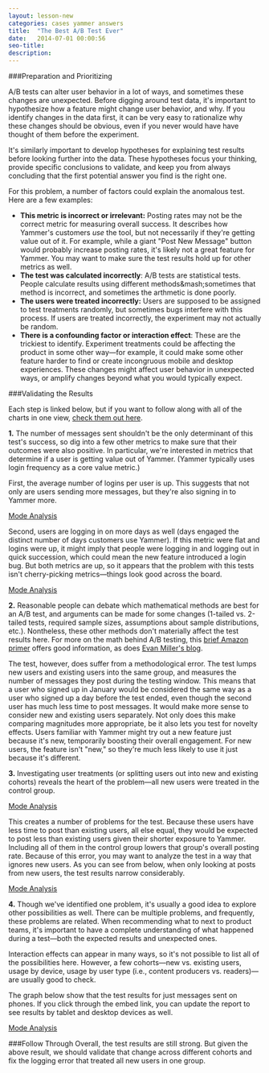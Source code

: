 ```yaml
---
layout: lesson-new
categories: cases yammer answers
title:  "The Best A/B Test Ever"
date:   2014-07-01 00:00:56
seo-title: 
description: 
---
```


###Preparation and Prioritizing

A/B tests can alter user behavior in a lot of ways, and sometimes these changes are unexpected. Before digging around test data, it's important to hypothesize how a feature might change user behavior, and why. If you identify changes in the data first, it can be very easy to rationalize why these changes should be obvious, even if you never would have have thought of them before the experiment.

It's similarly important to develop hypotheses for explaining test results before looking further into the data. These hypotheses focus your thinking, provide specific conclusions to validate, and keep you from always concluding that the first potential answer you find is the right one.

For this problem, a number of factors could explain the anomalous test. Here are a few examples:

* **This metric is incorrect or irrelevant:** Posting rates may not be the correct metric for measuring overall success. It describes how Yammer's customers *use* the tool, but not necessarily if they're getting value out of it. For example, while a giant "Post New Message" button would probably increase posting rates, it's likely not a great feature for Yammer. You may want to make sure the test results hold up for other metrics as well.
* **The test was calculated incorrectly**: A/B tests are statistical tests. People calculate results using different methods&mash;sometimes that method is incorrect, and sometimes the arthmetic is done poorly. 
* **The users were treated incorrectly:** Users are supposed to be assigned to test treatments randomly, but sometimes bugs interfere with this process. If users are treated incorrectly, the experiment may not actually be random.
* **There is a confounding factor or interaction effect**: These are the trickiest to identify. Experiment treatments could be affecting the product in some other way&mdash;for example, it could make some other feature harder to find or create incongruous mobile and desktop experiences. These changes might affect user behavior in unexpected ways, or amplify changes beyond what you would typically expect.

<div id="solution"></div>
###Validating the Results

Each step is linked below, but if you want to follow along with all of the charts in one view, [check them out here](https://modeanalytics.com/modeanalytics/lists/665647b40bb0/runs/307f7300be05).

**1.** The number of messages sent shouldn't be the only determinant of this test's success, so dig into a few other metrics to make sure that their outcomes were also positive. In particular, we're interested in metrics that determine if a user is getting value out of Yammer. (Yammer typically uses login frequency as a core value metric.)

First, the average number of logins per user is up. This suggests that not only are users sending more messages, but they're also signing in to Yammer more.

<a href="https://modeanalytics.com/benn/reports/ff3bdfe7f1ef/runs/e3dcd3a14b75/embed" class="mode-embed">Mode Analysis</a><script src="https://modeanalytics.com/embed/embed.js"></script>

Second, users are logging in on more days as well (days engaged the distinct number of days customers use Yammer). If this metric were flat and logins were up, it might imply that people were logging in and logging out in quick succession, which could mean the new feature introduced a login bug. But both metrics are up, so it appears that the problem with this tests isn't cherry-picking metrics&mdash;things look good across the board.

<a href="https://modeanalytics.com/benn/reports/9a0426b46f22/runs/efebd36c1884/embed" class="mode-embed">Mode Analysis</a><script src="https://modeanalytics.com/embed/embed.js"></script>

**2.** Reasonable people can debate which mathematical methods are best for an A/B test, and arguments can be made for some changes (1-tailed vs. 2-tailed tests, required sample sizes, assumptions about sample distributions, etc.). Nontheless, these other methods don't materially affect the test results here. For more on the math behind A/B testing, this [brief Amazon primer](https://developer.amazon.com/sdk/ab-testing/reference/ab-math.html) offers good information, as does [Evan Miller's blog](http://www.evanmiller.org/index.html).

The test, however, does suffer from a methodological error. The test lumps new users and existing users into the same group, and measures the number of messages they post during the testing window. This means that a user who signed up in January would be considered the same way as a user who signed up a day before the test ended, even though the second user has much less time to post messages. It would make more sense to consider new and existing users separately. Not only does this make comparing magnitudes more appropriate, be it also lets you test for novelty effects. Users familiar with Yammer might try out a new feature just because it's new, temporarily boosting their overall engagement. For new users, the feature isn't "new," so they're much less likely to use it just because it's different.

**3.** Investigating user treatments (or splitting users out into new and existing cohorts) reveals the heart of the problem&mdash;all new users were treated in the control group.

<a href="https://modeanalytics.com/benn/reports/4a83b254000f/runs/637790980c2e/embed" class="mode-embed">Mode Analysis</a><script src="https://modeanalytics.com/embed/embed.js"></script>

This creates a number of problems for the test. Because these users have less time to post than existing users, all else equal, they would be expected to post less than existing users given their shorter exposure to Yammer. Including all of them in the control group lowers that group's overall posting rate. Because of this error, you may want to analyze the test in a way that ignores new users. As you can see from below, when only looking at posts from new users, the test results narrow considerably.

<a href="https://modeanalytics.com/benn/reports/50e7b028a56b/runs/5a37269eefd0/embed" class="mode-embed">Mode Analysis</a><script src="https://modeanalytics.com/embed/embed.js"></script>

**4.** Though we've identified one problem, it's usually a good idea to explore other possibilities as well. There can be multiple problems, and frequently, these problems are related. When recommending what to next to product teams, it's important to have a complete understanding of what happened during a test&mdash;both the expected results and unexpected ones.

Interaction effects can appear in many ways, so it's not possible to list all of the possibilities here. However, a few cohorts&mdash;new vs. existing users, usage by device, usage by user type (i.e., content producers vs. readers)&mdash;are usually good to check. 

The graph below show that the test results for just messages sent on phones. If you click through the embed link, you can update the report to see results by tablet and desktop devices as well.

<a href="https://modeanalytics.com/modeanalytics/reports/a27b4b41da8b/runs/43337ed65dca/embed" class="mode-embed">Mode Analysis</a><script src="https://modeanalytics.com/embed/embed.js"></script>

###Follow Through
Overall, the test results are still strong. But given the above result, we should validate that change across different cohorts and fix the logging error that treated all new users in one group.